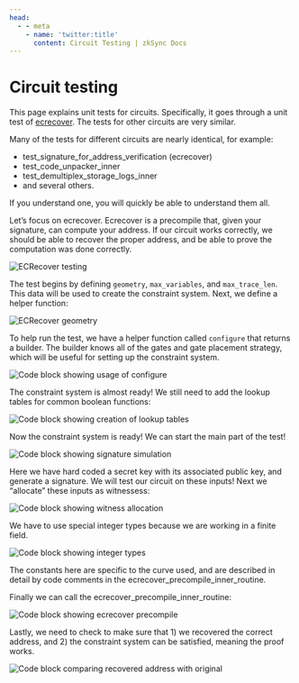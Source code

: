 ```yaml
---
head:
  - - meta
    - name: 'twitter:title'
      content: Circuit Testing | zkSync Docs
---
```


# Circuit testing

This page explains unit tests for circuits. Specifically, it goes through a unit test of
[ecrecover](https://github.com/matter-labs/era-zkevm_circuits/blob/main/src/ecrecover/mod.rs#L796). The tests for other
circuits are very similar.

Many of the tests for different circuits are nearly identical, for example:

- test_signature_for_address_verification (ecrecover)
- test_code_unpacker_inner
- test_demultiplex_storage_logs_inner
- and several others.

If you understand one, you will quickly be able to understand them all.

Let’s focus on ecrecover. Ecrecover is a precompile that, given your signature, can compute your address. If our circuit
works correctly, we should be able to recover the proper address, and be able to prove the computation was done
correctly.

![ECRecover testing](../../../../assets/images/circuit-ecrecover.png)

The test begins by defining `geometry`, `max_variables`, and `max_trace_len`. This data will be used to create the
constraint system. Next, we define a helper function:

![ECRecover geometry](../../../../assets/images/circuits-ecrecover-geometry.png)

To help run the test, we have a helper function called `configure` that returns a builder. The builder knows all of the
gates and gate placement strategy, which will be useful for setting up the constraint system.

![Code block showing usage of `configure`](../../../../assets/images/circuits-configure-builder.png)

The constraint system is almost ready! We still need to add the lookup tables for common boolean functions:

![Code block showing creation of lookup tables](../../../../assets/images/circuit-lookup.png)

Now the constraint system is ready! We can start the main part of the test!

![Code block showing signature simulation](../../../../assets/images/circuits-address.png)

Here we have hard coded a secret key with its associated public key, and generate a signature. We will test our circuit
on these inputs! Next we “allocate” these inputs as witnessess:

![Code block showing witness allocation](../../../../assets/images/circuit-allocate.png)

We have to use special integer types because we are working in a finite field.

![Code block showing integer types](../../../../assets/images/circuit-finite-fields.png)

The constants here are specific to the curve used, and are described in detail by code comments in the
ecrecover_precompile_inner_routine.

Finally we can call the ecrecover_precompile_inner_routine:

![Code block showing ecrecover precompile](../../../../assets/images/circuit-ecrecover-precompile.png)

Lastly, we need to check to make sure that 1) we recovered the correct address, and 2) the constraint system can be
satisfied, meaning the proof works.

![Code block comparing recovered address with original](../../../../assets/images/circuit-compare-addresses.png)
